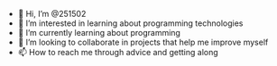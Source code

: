 - 👋 Hi, I’m @251502
- 👀 I’m interested in learning about programming technologies
- 🌱 I’m currently learning about programming
- 💞️ I’m looking to collaborate in projects that help me improve myself
- 📫 How to reach me through advice and getting along

<!---
251502/251502 is a ✨ special ✨ repository because its `README.md` (this file) appears on your GitHub profile.
You can click the Preview link to take a look at your changes.
--->
